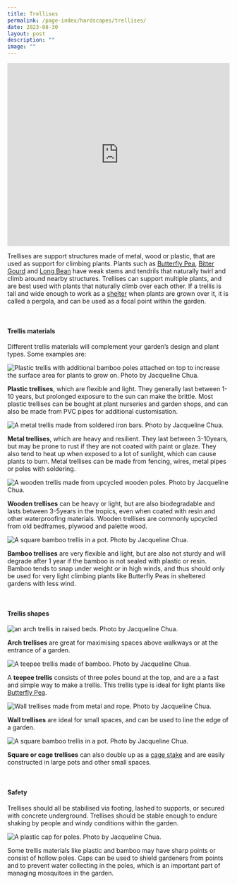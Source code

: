 ```yaml
---
title: Trellises
permalink: /page-index/hardscapes/trellises/
date: 2023-08-30
layout: post
description: ""
image: ""
---
```

<section>
	<iframe width="100%" height="415" src="https://www.youtube.com/embed/Dn8DsL5TNE8?si=6WkCeBOQ8AP-4fA_" title="YouTube video player" frameborder="0" allow="accelerometer; autoplay; clipboard-write; encrypted-media; gyroscope; picture-in-picture; web-share" allowfullscreen=""></iframe>	<br>
	<p>Trellises are support structures made of metal, wood or plastic, that are used as support for climbing plants. Plants such as <a href="/page-index/edible-plants/butterfly-pea/">Butterfly Pea</a>, <a href="/page-index/edible-plants/bitter-gourd/">Bitter Gourd</a> and <a href="/page-index/edible-plants/long-bean/">Long Bean</a> have weak stems and tendrils that naturally twirl and climb around nearby structures.  Trellises can support multiple plants, and are best used with plants that naturally climb over each other. If a trellis is tall and wide enough to work as a <a href="/page-index/hardscapes/shelters/">shelter</a> when plants are grown over it, it is called a pergola, and can be used as a focal point within the garden.</p> 
	<br>
</section>

<section>
	<h4>Trellis materials</h4>
	<p>Different trellis materials will complement your garden’s design and plant types. Some examples are:</p>
	<img title="Plastic trellis with additional bamboo poles attached on top to increase the surface area for plants to grow on. Photo by Jacqueline Chua." src="/images/Hardscapes/Woodlands%20Botanical%20Garden_20220520%20(32).jpg">
	<p><b>Plastic trellises</b>, which are flexible and light. They generally last between 1-10 years, but prolonged exposure to the sun can make the brittle. Most plastic trellises can be bought at plant nurseries and garden shops, and can also be made from PVC pipes for additional customisation.</p> 
	<img title="A metal trellis made from soldered iron bars. Photo by Jacqueline Chua." src="/images/Hardscapes/PXL_20230225_024732413.jpg">
	<p><b>Metal trellises</b>, which are heavy and resilient. They last between 3-10years, but may be prone to rust if they are not coated with paint or glaze. They also tend to heat up when exposed to a lot of sunlight, which can cause plants to burn. Metal trellises can be made from fencing, wires, metal pipes or poles with soldering.</p> 
	<img title="A wooden trellis made from upcycled wooden poles. Photo by Jacqueline Chua." src="/images/Hardscapes/Trellis%20(5).jpg">
	<p><b>Wooden trellises</b> can be heavy or light, but are also biodegradable and lasts between 3-5years in the tropics, even when coated with resin and other waterproofing materials. Wooden trellises are commonly upcycled from old bedframes, plywood and palette wood.</p>
	<img title="A square bamboo trellis in a pot. Photo by Jacqueline Chua." src="/images/Hardscapes/Trellis_JacChua.jpg">
		<p><b>Bamboo trellises</b> are very flexible and light, but are also not sturdy and will degrade after 1 year if the bamboo is not sealed with plastic or resin. Bamboo tends to snap under weight or in high winds, and thus should only be used for very light climbing plants like Butterfly Peas in sheltered gardens with less wind.</p>
	<br>
</section>

<section>
	<h4>Trellis shapes</h4>
	<img title="an arch trellis in raised beds. Photo by Jacqueline Chua." src="/images/Hardscapes/Trellis%20(9).jpg">
	<p><b>Arch trellises</b> are great for maximising spaces above walkways or at the entrance of a garden.</p>
	<img title="A teepee trellis made of bamboo. Photo by Jacqueline Chua." src="/images/Hardscapes/teepeetrellis_jacquelinechua-2.jpg">
	<p>A <b>teepee trellis</b> consists of three poles bound at the top, and are a a fast and simple way to make a trellis. This trellis type is ideal for light plants like <a href="/page-index/edible-plants/butterfly-pea/">Butterfly Pea</a>.</p>
	<img title="Wall trellises made from metal and rope. Photo by Jacqueline Chua." src="/images/Hardscapes/Trellis%20(3).jpg">
	<p></p><p><b>Wall trellises</b> are ideal for small spaces, and can be used to line the edge of a garden. </p>
	<img title="A square bamboo trellis in a pot. Photo by Jacqueline Chua." src="/images/Hardscapes/cagetrellis2_jacquelinechua.jpg">
	<p></p><p><b>Square or cage trellises</b> can also double up as a <a href="/page-index/hardscapes/staking/">cage stake</a> and are easily constructed in large pots and other small spaces. </p>
	<br>
</section>

<section>
	<h4>Safety</h4>
	<p>Trellises should all be stabilised via footing, lashed to supports, or secured with concrete underground. Trellises should be stable enough to endure shaking by people and windy conditions within the garden.</p> 
	<img title="A plastic cap for poles. Photo by Jacqueline Chua." src="/images/Hardscapes/PXL_20230615_031940141.jpg">
	<p>Some trellis materials like plastic and bamboo may have sharp points or consist of hollow poles. Caps can be used to shield gardeners from points and to prevent water collecting in the poles, which is an important part of managing mosquitoes in the garden.</p>
	<br>
</section>